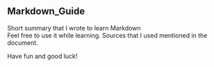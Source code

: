 ## Markdown_Guide
Short summary that I wrote to learn Markdown <br>
Feel free to use it while learning. 
Sources that I used mentioned in the document.

Have fun and good luck! 
